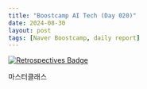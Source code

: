 ```yaml
---
title: "Boostcamp AI Tech (Day 020)"
date: 2024-08-30
layout: post
tags: [Naver Boostcamp, daily report]
---
```


[![Retrospectives Badge](https://img.shields.io/badge/Retrospectives-6A0DAD?style=flat)](../Retrospectives/week4.html)

마스터클래스
